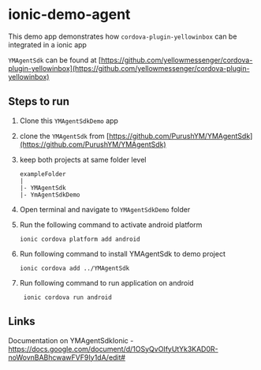 # ionic-demo-agent

This demo app demonstrates how `cordova-plugin-yellowinbox` can be integrated in a ionic app

`YMAgentSdk` can be found at [https://github.com/yellowmessenger/cordova-plugin-yellowinbox](https://github.com/yellowmessenger/cordova-plugin-yellowinbox)

## Steps to run

1. Clone this `YMAgentSdkDemo` app
2. clone the `YMAgentSdk` from [https://github.com/PurushYM/YMAgentSdk](https://github.com/PurushYM/YMAgentSdk)
3. keep both projects at same folder level

   ```
   exampleFolder
   |
   |- YMAgentSdk
   |- YmAgentSdkDemo

   ```

4. Open terminal and navigate to `YMAgentSdkDemo` folder
5. Run the following command to activate android platform
   ```
   ionic cordova platform add android
   ```
6. Run following command to install YMAgentSdk to demo project
   ```
   ionic cordova add ../YMAgentSdk
   ```
7. Run following command to run application on android
   ```
    ionic cordova run android
   ```

## Links

Documentation on YMAgentSdkIonic - https://docs.google.com/document/d/1OSyQvOIfyUtYk3KAD0R-noWovnBABhcwawFVF9Iy1dA/edit#
